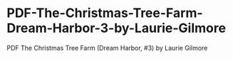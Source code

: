 # PDF-The-Christmas-Tree-Farm-Dream-Harbor-3-by-Laurie-Gilmore
PDF The Christmas Tree Farm (Dream Harbor, #3) by Laurie Gilmore

